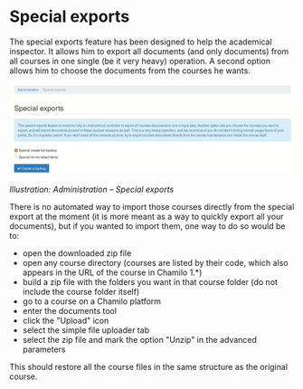 # Special exports

The special exports feature has been designed to help the academical inspector. It allows him to export all documents \(and only documents\) from all courses in one single \(be it very heavy\) operation. A second option allows him to choose the documents from the courses he wants.

![](../../.gitbook/assets/export-speciaux%20%283%29.png)

_Illustration: Administration – Special exports_

There is no automated way to import those courses directly from the special export at the moment \(it is more meant as a way to quickly export all your documents\), but if you wanted to import them, one way to do so would be to:

* open the downloaded zip file
* open any course directory \(courses are listed by their code, which also appears in the URL of the course in Chamilo 1.\*\)
* build a zip file with the folders you want in that course folder \(do not include the course folder itself\)
* go to a course on a Chamilo platform
* enter the documents tool
* click the "Upload" icon
* select the simple file uploader tab
* select the zip file and mark the option "Unzip" in the advanced parameters

This should restore all the course files in the same structure as the original course.

